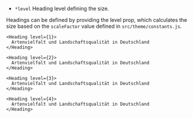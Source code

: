 
- `*level` Heading level defining the size. 

Headings can be defined by providing the level prop, which calculates the size based on the `scaleFactor` value defined in `src/theme/constants.js`.

```react
<Heading level={1}>
  Artenvielfalt und Landschaftsqualität in Deutschland
</Heading>
```

```react
<Heading level={2}>
  Artenvielfalt und Landschaftsqualität in Deutschland
</Heading>
```

```react
<Heading level={3}>
  Artenvielfalt und Landschaftsqualität in Deutschland
</Heading>
```

```react
<Heading level={4}>
  Artenvielfalt und Landschaftsqualität in Deutschland
</Heading>
```

